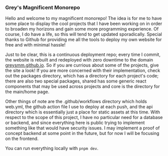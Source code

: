 ### Grey's Magnificent Monorepo

Hello and welcome to my magnificent monorepo! The idea is for me to have some place to display the cool projects that I have been working on in order to broaden my horizons and gain some more programming experience. Of course, I do have a life, so this will tend to get updated sporadically. Special thanks to Github for providing me all the tools to deploy my own website for free and with minimal hassle!

Just to be clear, this is a continuous deployment repo; every time I commit, the website is rebuilt and redeployed with zero downtime to the domain [greysmm.github.io](https://greysmm.github.io). So if you are currious about some of the projects, give the site a look! If you are more concerned with their implementation, check out the packages directory, which has a directory for each project's code; there are also two special packages, shared has some generic react components that may be used across projects and core is the directory for the main/home page.

Other things of note are the .github/workflows directory which holds web.yml, the github action file I use to deploy at each push, and the api directory which is essentially just a place for static assets at this time. With respect to the scope of this project, I have no particular need for a database or backend, and since everything here is public trying to implement something like that would have security issues. I may implement a proof of concept backend at some point in the future, but for now I will be focusing on the frontend.

You can run everything locally with `pnpm dev`.
